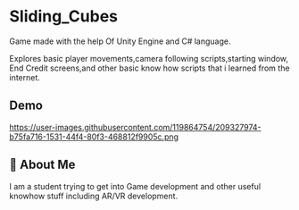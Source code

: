 # Sliding_Cubes

Game made with the help Of Unity Engine and C# language.

Explores basic player movements,camera following scripts,starting window,
End Credit screens,and other basic know how scripts that i learned from 
the internet.


## Demo

https://user-images.githubusercontent.com/119864754/209327974-b75fa716-1531-44f4-80f3-468812f9905c.png




## 🚀 About Me
I am a student trying to get into Game development and other useful 
knowhow stuff including AR/VR development.
